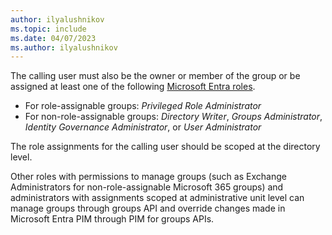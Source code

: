 ```yaml
---
author: ilyalushnikov
ms.topic: include
ms.date: 04/07/2023
ms.author: ilyalushnikov
---
```


The calling user must also be the owner or member of the group or be assigned at least one of the following [Microsoft Entra roles](/azure/active-directory/roles/permissions-reference?toc=%2Fgraph%2Ftoc.json).
- For role-assignable groups: *Privileged Role Administrator*
- For non-role-assignable groups: *Directory Writer*, *Groups Administrator*, *Identity Governance Administrator*, or *User Administrator*

The role assignments for the calling user should be scoped at the directory level.

Other roles with permissions to manage groups (such as Exchange Administrators for non-role-assignable Microsoft 365 groups) and administrators with assignments scoped at administrative unit level can manage groups through groups API and override changes made in Microsoft Entra PIM through PIM for groups APIs.
